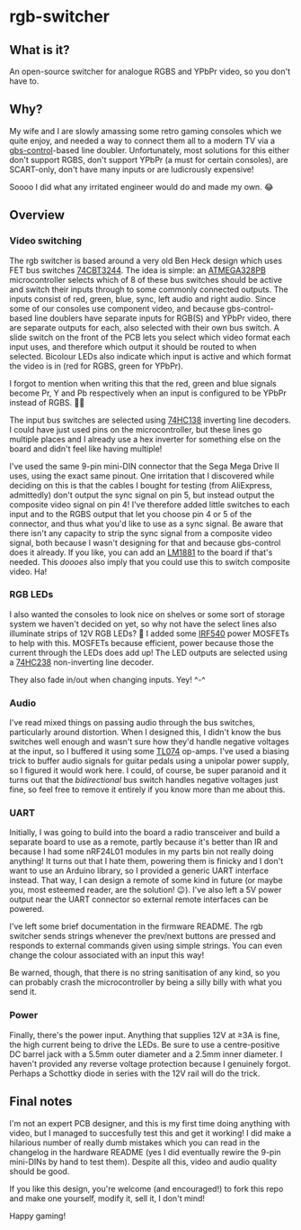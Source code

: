 # rgb-switcher

## What is it?

An open-source switcher for analogue RGBS and YPbPr video, so you don't have to.

## Why?

My wife and I are slowly amassing some retro gaming consoles which we quite enjoy, and needed a way to connect them all to a modern TV via a [gbs-control](https://github.com/ramapcsx2/gbs-control)-based line doubler. Unfortunately, most solutions for this either don't support RGBS, don't support YPbPr (a must for certain consoles), are SCART-only, don't have many inputs or are ludicrously expensive!

Soooo I did what any irritated engineer would do and made my own. 😂

## Overview

### Video switching

The rgb switcher is based around a very old Ben Heck design which uses FET bus switches [74CBT3244](https://www.ti.com/lit/ds/symlink/sn74cbt3244.pdf?ts=1737705833521&ref_url=https%253A%252F%252Fwww.google.com%252F). The idea is simple: an [ATMEGA328PB](https://www.microchip.com/en-us/product/atmega328pb) microcontroller selects which of 8 of these bus switches should be active and switch their inputs through to some commonly connected outputs. The inputs consist of red, green, blue, sync, left audio and right audio. Since some of our consoles use component video, and because gbs-control-based line doublers have separate inputs for RGB(S) and YPbPr video, there are separate outputs for each, also selected with their own bus switch. A slide switch on the front of the PCB lets you select which video format each input uses, and therefore which output it should be routed to when selected. Bicolour LEDs also indicate which input is active and which format the video is in (red for RGBS, green for YPbPr).

I forgot to mention when writing this that the red, green and blue signals become Pr, Y and Pb respectively when an input is configured to be YPbPr instead of RGBS. 👍🏾

The input bus switches are selected using [74HC138](https://www.ti.com/product/CD74HC138) inverting line decoders. I could have just used pins on the microcontroller, but these lines go multiple places and I already use a hex inverter for something else on the board and didn't feel like having multiple!

I've used the same 9-pin mini-DIN connector that the Sega Mega Drive II uses, using the exact same pinout. One irritation that I discovered while deciding on this is that the cables I bought for testing (from AliExpress, admittedly) don't output the sync signal on pin 5, but instead output the composite video signal on pin 4! I've therefore added little switches to each input and to the RGBS output that let you choose pin 4 or 5 of the connector, and thus what you'd like to use as a sync signal. Be aware that there isn't any capacity to strip the sync signal from a composite video signal, both because I wasn't designing for that and because gbs-control does it already. If you like, you can add an [LM1881](https://www.ti.com/lit/ds/symlink/lm1881.pdf?ts=1737753066078&ref_url=https%253A%252F%252Fwww.google.com%252F) to the board if that's needed. This _doooes_ also imply that you could use this to switch composite video. Ha!

### RGB LEDs

I also wanted the consoles to look nice on shelves or some sort of storage system we haven't decided on yet, so why not have the select lines also illuminate strips of 12V RGB LEDs? 🤣
I added some [IRF540](https://www.vishay.com/docs/91021/irf540.pdf) power MOSFETs to help with this. MOSFETs because efficient, power because those the current through the LEDs does add up! The LED outputs are selected using a [74HC238](https://www.ti.com/product/CD74HC238) non-inverting line decoder.

They also fade in/out when changing inputs. Yey! ^-^

### Audio

I've read mixed things on passing audio through the bus switches, particularly around distortion. When I designed this, I didn't know the bus switches well enough and wasn't sure how they'd handle negative voltages at the input, so I buffered it using some [TL074](https://www.ti.com/product/TL074) op-amps. I've used a biasing trick to buffer audio signals for guitar pedals using a unipolar power supply, so I figured it would work here. I could, of course, be super paranoid and it turns out that the _bidirectional_ bus switch handles negative voltages just fine, so feel free to remove it entirely if you know more than me about this.

### UART

Initially, I was going to build into the board a radio transceiver and build a separate board to use as a remote, partly because it's better than IR and because I had some nRF24L01 modules in my parts bin not really doing anything! It turns out that I hate them, powering them is finicky and I don't want to use an Arduino library, so I provided a generic UART interface instead. That way, I can design a remote of some kind in future (or maybe you, most esteemed reader, are the solution! 😉). I've also left a 5V power output near the UART connector so external remote interfaces can be powered.

I've left some brief documentation in the firmware README. The rgb switcher sends strings whenever the prev/next buttons are pressed and responds to external commands given using simple strings. You can even change the colour associated with an input this way!

Be warned, though, that there is no string sanitisation of any kind, so you can probably crash the microcontroller by being a silly billy with what you send it.

### Power

Finally, there's the power input. Anything that supplies 12V at ≥3A is fine, the high current being to drive the LEDs. Be sure to use a centre-positive DC barrel jack with a 5.5mm outer diameter and a 2.5mm inner diameter. I haven't provided any reverse voltage protection because I genuinely forgot. Perhaps a Schottky diode in series with the 12V rail will do the trick.

## Final notes

I'm not an expert PCB designer, and this is my first time doing anything with video, but I managed to succesfully test this and get it working! I did make a hilarious number of really dumb mistakes which you can read in the changelog in the hardware README (yes I did eventually rewire the 9-pin mini-DINs by hand to test them). Despite all this, video and audio quality should be good.

If you like this design, you're welcome (and encouraged!) to fork this repo and make one yourself, modify it, sell it, I don't mind!

Happy gaming!
